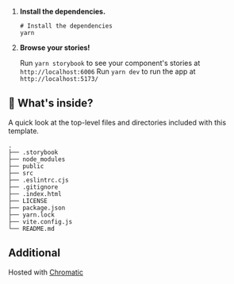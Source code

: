 1.  **Install the dependencies.**

    ```shell
    # Install the dependencies
    yarn
    ```

2.  **Browse your stories!**

    Run `yarn storybook` to see your component's stories at `http://localhost:6006`
    Run `yarn dev` to run the app at `http://localhost:5173/`

## 🔎 What's inside?

A quick look at the top-level files and directories included with this template.

    .
    ├── .storybook
    ├── node_modules
    ├── public
    ├── src
    ├── .eslintrc.cjs
    ├── .gitignore
    ├── .index.html
    ├── LICENSE
    ├── package.json
    ├── yarn.lock
    ├── vite.config.js
    └── README.md

## Additional
Hosted with [Chromatic](https://www.chromatic.com/)
